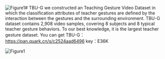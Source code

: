 ![Figure1](https://github.com/user-attachments/assets/b0150b5b-d040-49fb-9fcf-f55a90071037)# TBU-G
we constructed an  Teaching Gesture Video Dataset in which the classification attributes of teacher gestures are defined by the interaction between the gestures and the surrounding environment. TBU-G dataset contains 2,908 video samples, covering 8 subjects and 8 typical teacher gesture behaviors. To our best knowledge, it is the largest teacher gesture dataset. You can get TBU-G：https://pan.quark.cn/s/c2524aad6496 key：E36K

![Figure1](https://github.com/user-attachments/assets/e4907936-bda1-4500-aaa7-567e7bab1e2e)

